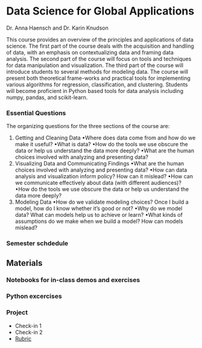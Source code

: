 # Data Science for Global Applications

Dr. Anna Haensch and Dr. Karin Knudson

This course provides an overview of the principles and applications of data science. The first part of the
course deals with the acquisition and handling of data, with an emphasis on contextualizing data and framing
data analysis. The second part of the course will focus on tools and techniques for data manipulation and
visualization. The third part of the course will introduce students to several methods for modeling data.
The course will present both theoretical frame-works and practical tools for implementing various algorithms
for regression, classification, and clustering. Students will become proficient in Python based tools for data
analysis including numpy, pandas, and scikit-learn. 

### Essential Questions
The organizing questions for the three sections of the
course are:
1. Getting and Cleaning Data
•Where does data come from and how do we make it useful?
•What is data?
•How do the tools we use obscure the data or help us understand the data more deeply?
•What are the human choices involved with analyzing and presenting data?
2. Visualizing Data and Communicating Findings
•What are the human choices involved with analyzing and presenting data?
•How can data analysis and visualization inform policy? How can it mislead?
•How can we communicate effectively about data (with different audiences)?
•How do the tools we use obscure the data or help us understand the data more deeply?
3. Modeling Data
•How do we validate modeling choices? Once I build a model, how do I know whether it’s good
or not?
•Why do we model data? What can models help us to achieve or learn?
•What kinds of assumptions do we make when we build a model? How can models mislead?

### Semester schdedule

## Materials

### Notebooks for in-class demos and exercises

### Python excercises

### Project

  - Check-in 1
  - Check-in 2
  - [Rubric](index.md)



